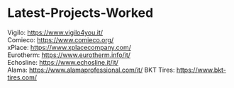 # Latest-Projects-Worked

Vigilo: https://www.vigilo4you.it/ <br>
Comieco: https://www.comieco.org/ <br>
xPlace: https://www.xplacecompany.com/ <br>
Eurotherm: https://www.eurotherm.info/it/ <br>
Echosline: https://www.echosline.it/it/ <br>
Alama:  https://www.alamaprofessional.com/it/
BKT Tires: https://www.bkt-tires.com/
